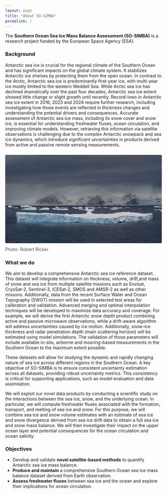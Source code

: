 ```yaml
---
layout: page
title: "About SO-SIMBA"
permalink: /
---
```


The **Southern Ocean Sea Ice Mass Balance Assessment (SO-SIMBA)** is a research project funded by the European Space Agency (ESA).

### Background
Antarctic sea ice is crucial for the regional climate of the Southern Ocean and has significant impacts on the global climate system. It stabilizes Antarctic ice shelves by protecting them from the open ocean. In contrast to the Arctic, Antarctic sea ice is predominantly first-year ice, with multi-year ice mostly limited to the western Weddell Sea. While Arctic sea ice has declined dramatically over the past four decades, Antarctic sea ice extent showed little change or slight growth until recently. Record-lows in Antarctic sea ice extent in 2016, 2023 and 2024 require further research, including investigating how those events are reflected in thickness changes and understanding the potential drivers and consequences. Accurate assessment of Antarctic sea ice mass, including its snow cover and snow ice, is essential for understanding freshwater fluxes, ocean circulation, and improving climate models. However, retrieving this information via satellite observations is challenging due to the complex Antarctic snowpack and sea ice dynamics, which introduce significant uncertainties in products derived from active and passive remote sensing measurements.

<figure style="margin:1.5rem 0;">
  <img src="/assets/img/antarctic_seaice.jpg" 
       alt="Antarctic sea ice" 
       style="max-width:100%; height:auto; border-radius:4px;">
  <figcaption style="margin-top:0.5rem; font-size:0.9rem; color:#555;">
    Photo: Robert Ricker
  </figcaption>
</figure>

### What we do
We aim to develop a comprehensive Antarctic sea ice reference dataset. This dataset will integrate information on thickness, volume, drift,and mass of snow and sea ice from multiple satellite missions such as Envisat, CryoSat-2, Sentinel-3, ICESat-2, SMOS and AMSR-2 as well as other missons. Additionally, data from the recent Surface Water and Ocean Topography (SWOT) mission will be used in selected test areas for calibration and validation. Advanced merging and optimal interpolation techniques will be developed to maximize data accuracy and coverage. For example, we will derive the first Antarctic snow depth product combining active and passive microwave observations, while a drift-aware algorithm will address uncertainties caused by ice motion. Additionally, snow-ice thickness and radar penetration depth (main scattering horizon) will be estimated using model simulations. The validation of those parameters will include available in-situ, airborne and mooring-based measurements in the Southern Ocean to the maximum extent possible.

These datasets will allow for studying the dynamic and rapidly changing nature of sea ice across different regions in the Southern Ocean. A key objective of SO-SIMBA is to ensure consistent uncertainty estimation across all datasets, providing robust uncertainty metrics. This consistency is critical for supporting applications, such as model evaluation and data assimilation.

We will exploit our novel data products by conducting a scientific study on the interactions between the sea ice, snow, and the underlying ocean. In particular, we will compute freshwater fluxes associated with the formation, transport, and melting of sea ice and snow. For this purpose, we will combine sea ice and snow volume estimates with an estimate of sea ice and snow divergence derived from sea ice drift data to obtain a full sea ice and snow mass balance. We will then investigate their impact on the upper ocean layer and potential consequences for the ocean circulation and ocean salinity.

### Objectives
- Develop and validate **novel satellite-based methods** to quantify Antarctic sea ice mass balance.
- **Produce and maintain** a comprehensive Southern Ocean sea ice mass balance dataset derived from Earth observation.
- **Assess freshwater fluxes** between sea ice and the ocean and explore their implications for ocean circulation.
